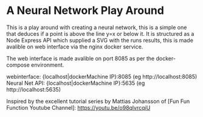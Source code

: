 # A Neural Network Play Around

This is a play around with creating a neural network, this is a simple one that deduces if a point is above the line y=x or below it.
It is structured as a Node Express API which supplied a SVG with the runs results, this is made avalible on web interface via the nginx docker service.


The web interface is made avalible on port 8085 as per the docker-compose environment.

webinterface: {localhost|dockerMachine IP}:8085 (eg http://localhost:8085)
Neural Net API: {localhost|dockerMachine IP}:5635 (eg http://localhost:5635)


Inspired by the excellent tutorial series by Mattias Johansson of [Fun Fun Function Youtube Channel]: https://youtu.be/o98qlvrcqiU